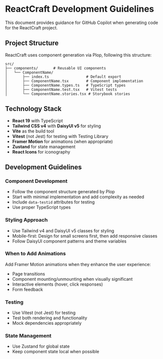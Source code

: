 # ReactCraft Development Guidelines

This document provides guidance for GitHub Copilot when generating code for the ReactCraft project.

## Project Structure

ReactCraft uses component generation via Plop, following this structure:

```
src/
├── components/       # Reusable UI components
│   └── ComponentName/
│       ├── index.ts                 # Default export
│       ├── ComponentName.tsx        # Component implementation
│       ├── ComponentName.types.ts   # TypeScript types
│       ├── ComponentName.test.tsx   # Vitest tests
│       └── ComponentName.stories.tsx # Storybook stories
```

## Technology Stack

- **React 19** with TypeScript
- **Tailwind CSS v4** with **DaisyUI v5** for styling
- **Vite** as the build tool
- **Vitest** (not Jest) for testing with Testing Library
- **Framer Motion** for animations (when appropriate)
- **Zustand** for state management
- **React Icons** for iconography

## Development Guidelines

### Component Development

- Follow the component structure generated by Plop
- Start with minimal implementation and add complexity as needed
- Include `data-testid` attributes for testing
- Use proper TypeScript types

### Styling Approach

- Use Tailwind v4 and DaisyUI v5 classes for styling
- Mobile-first: Design for small screens first, then add responsive classes
- Follow DaisyUI component patterns and theme variables

### When to Add Animations

Add Framer Motion animations when they enhance the user experience:

- Page transitions
- Component mounting/unmounting when visually significant
- Interactive elements (hover, click responses)
- Form feedback

### Testing

- Use Vitest (not Jest) for testing
- Test both rendering and functionality
- Mock dependencies appropriately

### State Management

- Use Zustand for global state
- Keep component state local when possible
